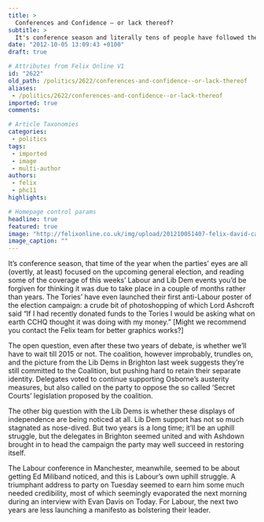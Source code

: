 ```yaml
---
title: >
  Conferences and Confidence – or lack thereof?
subtitle: >
  It's conference season and literally tens of people have followed them. Luckily for you, Padraic Calpin did...
date: "2012-10-05 13:09:43 +0100"
draft: true

# Attributes from Felix Online V1
id: "2622"
old_path: /politics/2622/conferences-and-confidence--or-lack-thereof
aliases:
 - /politics/2622/conferences-and-confidence--or-lack-thereof
imported: true
comments:

# Article Taxonomies
categories:
 - politics
tags:
 - imported
 - image
 - multi-author
authors:
 - felix
 - phc11
highlights:

# Homepage control params
headline: true
featured: true
image: "http://felixonline.co.uk/img/upload/201210051407-felix-david-cameron-010.jpg"
image_caption: ""
---
```


It’s conference season, that time of the year when the parties’ eyes are all (overtly, at least) focused on the upcoming general election, and reading some of the coverage of this weeks’ Labour and Lib Dem events you’d be forgiven for thinking it was due to take place in a couple of months rather than years. The Tories’ have even launched their first anti-Labour poster of the election campaign: a crude bit of photoshopping of which Lord Ashcroft said “If I had recently donated funds to the Tories I would be asking what on earth CCHQ thought it was doing with my money.” [Might we recommend you contact the Felix team for better graphics works?]

The open question, even after these two years of debate, is whether we’ll have to wait till 2015 or not. The coalition, however improbably, trundles on, and the picture from the Lib Dems in Brighton last week suggests they’re still committed to the Coalition, but pushing hard to retain their separate identity. Delegates voted to continue supporting Osborne’s austerity measures, but also called on the party to oppose the so called ‘Secret Courts’ legislation proposed by the coalition.

The other big question with the Lib Dems is whether these displays of independence are being noticed at all. Lib Dem support has not so much stagnated as nose-dived. But two years is a long time; it’ll be an uphill struggle, but the delegates in Brighton seemed united and with Ashdown brought in to head the campaign the party may well succeed in restoring itself.

The Labour conference in Manchester, meanwhile, seemed to be about getting Ed Miliband noticed, and this is Labour’s own uphill struggle. A triumphant address to party on Tuesday seemed to earn him some much needed credibility, most of which seemingly evaporated the next morning during an interview with Evan Davis on Today. For Labour, the next two years are less launching a manifesto as bolstering their leader.
